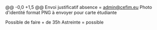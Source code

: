 @@ -0,0 +1,5 @@
Envoi justificatif absence = admin@cefim.eu
Photo d'identité format PNG à envoyer pour carte étudiante

Possible de faire + de 35h
Astreinte = possible